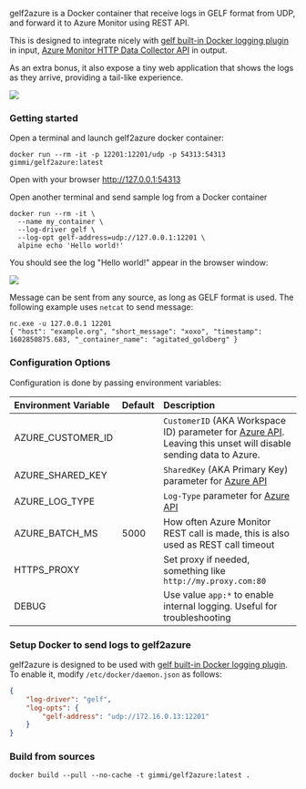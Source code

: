 gelf2azure is a Docker container that receive logs in GELF format from UDP, and forward it to Azure Monitor using REST API.

This is designed to integrate nicely with [gelf built-in Docker logging plugin](https://docs.docker.com/config/containers/logging/gelf/) in input, [Azure Monitor HTTP Data Collector API](https://docs.microsoft.com/en-us/azure/azure-monitor/logs/data-collector-api) in output.

As an extra bonus, it also expose a tiny web application that shows the logs as they arrive, providing a tail-like experience.

![](https://user-images.githubusercontent.com/6589/114262006-ce20a480-99dd-11eb-924f-1cb0c322dbcd.png)


### Getting started

Open a terminal and launch gelf2azure docker container:

```
docker run --rm -it -p 12201:12201/udp -p 54313:54313 gimmi/gelf2azure:latest
```

Open with your browser http://127.0.0.1:54313

Open another terminal and send sample log from a Docker container

```
docker run --rm -it \
  --name my_container \
  --log-driver gelf \
  --log-opt gelf-address=udp://127.0.0.1:12201 \
  alpine echo 'Hello world!'
```

You should see the log "Hello world!" appear in the browser window:

![](https://raw.githubusercontent.com/gimmi/gelf2azure/main/docs/browser.png)

Message can be sent from any source, as long as GELF format is used. The following example uses `netcat` to send message:

```
nc.exe -u 127.0.0.1 12201
{ "host": "example.org", "short_message": "xoxo", "timestamp": 1602850875.683, "_container_name": "agitated_goldberg" }
```

### Configuration Options

Configuration is done by passing environment variables:

| Environment Variable | Default | Description                                                                                                          |
|:---------------------|:--------|:---------------------------------------------------------------------------------------------------------------------|
| AZURE_CUSTOMER_ID    |         | `CustomerID` (AKA Workspace ID) parameter for [Azure API][1]. Leaving this unset will disable sending data to Azure. |
| AZURE_SHARED_KEY     |         | `SharedKey` (AKA Primary Key) parameter for [Azure API][1]                                                           |
| AZURE_LOG_TYPE       |         | `Log-Type` parameter for [Azure API][1]                                                                              |
| AZURE_BATCH_MS       | 5000    | How often Azure Monitor REST call is made, this is also used as REST call timeout                                    |
| HTTPS_PROXY          |         | Set proxy if needed, something like `http://my.proxy.com:80`                                                         |
| DEBUG                |         | Use value `app:*` to enable internal logging. Useful for troubleshooting                                             |

### Setup Docker to send logs to gelf2azure

gelf2azure is designed to be used with [gelf built-in Docker logging plugin](https://docs.docker.com/config/containers/logging/gelf/). To enable it, modify `/etc/docker/daemon.json` as follows:

```json
{
    "log-driver": "gelf",
    "log-opts": {
        "gelf-address": "udp://172.16.0.13:12201"
    }
}
```

### Build from sources

```
docker build --pull --no-cache -t gimmi/gelf2azure:latest .
```

[1]: https://docs.microsoft.com/en-us/azure/azure-monitor/platform/data-collector-api
